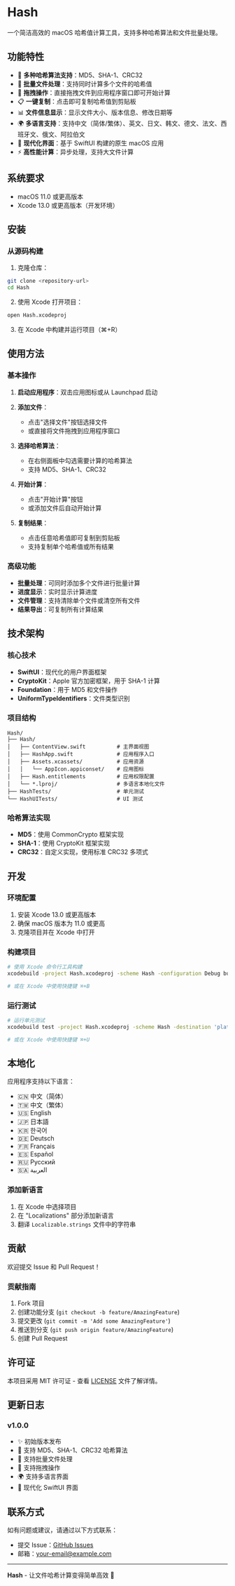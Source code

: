 # Hash

一个简洁高效的 macOS 哈希值计算工具，支持多种哈希算法和文件批量处理。

## 功能特性

- 🔐 **多种哈希算法支持**：MD5、SHA-1、CRC32
- 📁 **批量文件处理**：支持同时计算多个文件的哈希值
- 🎯 **拖拽操作**：直接拖拽文件到应用程序窗口即可开始计算
- 📋 **一键复制**：点击即可复制哈希值到剪贴板
- 📊 **文件信息显示**：显示文件大小、版本信息、修改日期等
- 🌍 **多语言支持**：支持中文（简体/繁体）、英文、日文、韩文、德文、法文、西班牙文、俄文、阿拉伯文
- 🎨 **现代化界面**：基于 SwiftUI 构建的原生 macOS 应用
- ⚡ **高性能计算**：异步处理，支持大文件计算

## 系统要求

- macOS 11.0 或更高版本
- Xcode 13.0 或更高版本（开发环境）

## 安装

### 从源码构建

1. 克隆仓库：
```bash
git clone <repository-url>
cd Hash
```

2. 使用 Xcode 打开项目：
```bash
open Hash.xcodeproj
```

3. 在 Xcode 中构建并运行项目（⌘+R）

## 使用方法

### 基本操作

1. **启动应用程序**：双击应用图标或从 Launchpad 启动

2. **添加文件**：
   - 点击"选择文件"按钮选择文件
   - 或直接将文件拖拽到应用程序窗口

3. **选择哈希算法**：
   - 在右侧面板中勾选需要计算的哈希算法
   - 支持 MD5、SHA-1、CRC32

4. **开始计算**：
   - 点击"开始计算"按钮
   - 或添加文件后自动开始计算

5. **复制结果**：
   - 点击任意哈希值即可复制到剪贴板
   - 支持复制单个哈希值或所有结果

### 高级功能

- **批量处理**：可同时添加多个文件进行批量计算
- **进度显示**：实时显示计算进度
- **文件管理**：支持清除单个文件或清空所有文件
- **结果导出**：可复制所有计算结果

## 技术架构

### 核心技术

- **SwiftUI**：现代化的用户界面框架
- **CryptoKit**：Apple 官方加密框架，用于 SHA-1 计算
- **Foundation**：用于 MD5 和文件操作
- **UniformTypeIdentifiers**：文件类型识别

### 项目结构

```
Hash/
├── Hash/
│   ├── ContentView.swift          # 主界面视图
│   ├── HashApp.swift              # 应用程序入口
│   ├── Assets.xcassets/           # 应用资源
│   │   └── AppIcon.appiconset/    # 应用图标
│   ├── Hash.entitlements          # 应用权限配置
│   └── *.lproj/                   # 多语言本地化文件
├── HashTests/                     # 单元测试
└── HashUITests/                   # UI 测试
```

### 哈希算法实现

- **MD5**：使用 CommonCrypto 框架实现
- **SHA-1**：使用 CryptoKit 框架实现
- **CRC32**：自定义实现，使用标准 CRC32 多项式

## 开发

### 环境配置

1. 安装 Xcode 13.0 或更高版本
2. 确保 macOS 版本为 11.0 或更高
3. 克隆项目并在 Xcode 中打开

### 构建项目

```bash
# 使用 Xcode 命令行工具构建
xcodebuild -project Hash.xcodeproj -scheme Hash -configuration Debug build

# 或在 Xcode 中使用快捷键 ⌘+B
```

### 运行测试

```bash
# 运行单元测试
xcodebuild test -project Hash.xcodeproj -scheme Hash -destination 'platform=macOS'

# 或在 Xcode 中使用快捷键 ⌘+U
```

## 本地化

应用程序支持以下语言：

- 🇨🇳 中文（简体）
- 🇹🇼 中文（繁体）
- 🇺🇸 English
- 🇯🇵 日本語
- 🇰🇷 한국어
- 🇩🇪 Deutsch
- 🇫🇷 Français
- 🇪🇸 Español
- 🇷🇺 Русский
- 🇸🇦 العربية

### 添加新语言

1. 在 Xcode 中选择项目
2. 在 "Localizations" 部分添加新语言
3. 翻译 `Localizable.strings` 文件中的字符串

## 贡献

欢迎提交 Issue 和 Pull Request！

### 贡献指南

1. Fork 项目
2. 创建功能分支 (`git checkout -b feature/AmazingFeature`)
3. 提交更改 (`git commit -m 'Add some AmazingFeature'`)
4. 推送到分支 (`git push origin feature/AmazingFeature`)
5. 创建 Pull Request

## 许可证

本项目采用 MIT 许可证 - 查看 [LICENSE](LICENSE) 文件了解详情。

## 更新日志

### v1.0.0
- ✨ 初始版本发布
- 🔐 支持 MD5、SHA-1、CRC32 哈希算法
- 📁 支持批量文件处理
- 🎯 支持拖拽操作
- 🌍 支持多语言界面
- 🎨 现代化 SwiftUI 界面

## 联系方式

如有问题或建议，请通过以下方式联系：

- 提交 Issue：[GitHub Issues](https://github.com/your-username/Hash/issues)
- 邮箱：your-email@example.com

---

**Hash** - 让文件哈希计算变得简单高效 🚀